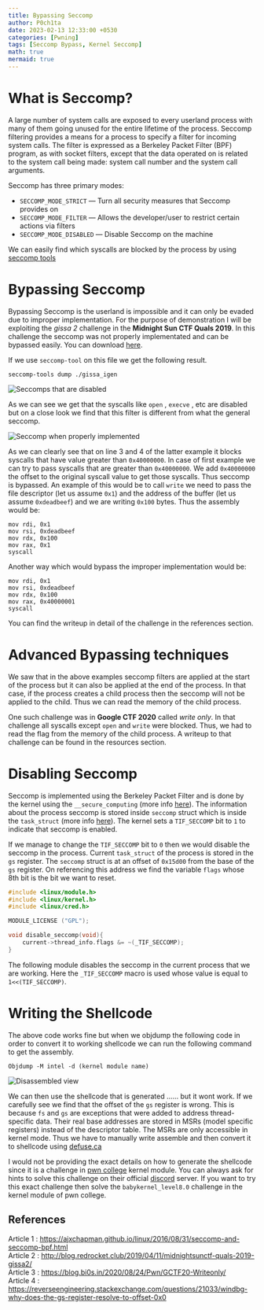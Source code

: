 ```yaml
---
title: Bypassing Seccomp
author: P0ch1ta
date: 2023-02-13 12:33:00 +0530
categories: [Pwning]
tags: [Seccomp Bypass, Kernel Seccomp]
math: true
mermaid: true
---
```


# What is Seccomp?

A large number of system calls are exposed to every userland process with many of them going unused for the entire lifetime of the process. Seccomp filtering provides a means for a process to specify a filter for incoming system calls. The filter is expressed as a Berkeley Packet Filter (BPF) program, as with socket filters, except that the data operated on is related to the system call being made: system call number and the system call arguments.

Seccomp has three primary modes:

* `SECCOMP_MODE_STRICT` — Turn all security measures that Seccomp provides on
* `SECCOMP_MODE_FILTER` — Allows the developer/user to restrict certain actions via filters
* `SECCOMP_MODE_DISABLED` — Disable Seccomp on the machine

We can easily find which syscalls are blocked by the process by using <a href="https://github.com/david942j/seccomp-tools">seccomp tools</a>

# Bypassing Seccomp

Bypassing Seccomp is the userland is impossible and it can only be evaded due to improper implementation. For the purpose of demonstration I will be exploiting the *gissa 2* challenge in the **Midnight Sun CTF Quals 2019**. In this challenge the seccomp was not properly implementated and can be bypassed easily. You can download <a href="https://github.com/manasghandat/manasghandat.github.io/raw/master/assets/img/chal/gissa_igen" download>here</a>.

If we use `seccomp-tool` on this file we get the following result.

```
seccomp-tools dump ./gissa_igen
```

<img src="https://github.com/manasghandat/manasghandat.github.io/raw/master/assets/img/Images/Blog2/1.png" alt="Seccomps that are disabled">

As we can see we get that the syscalls like `open` , `execve` , etc are disabled but on a close look we find that this filter is different from what the general seccomp. 

<img src="https://github.com/manasghandat/manasghandat.github.io/raw/master/assets/img/Images/Blog2/2.png" alt="Seccomp when properly implemented">

As we can clearly see that on line 3 and 4 of the latter example it blocks syscalls that have value greater than `0x40000000`. In case of first example we can try to pass syscalls that are greater than `0x40000000`. We add `0x40000000` the offset to the original syscall value to get those syscalls. Thus seccomp is bypassed. An example of this would be to call `write` we need to pass the file descriptor (let us assume `0x1`) and the address of the buffer (let us assume `0xdeadbeef`) and we are writing `0x100` bytes. Thus the assembly would be:

```
mov rdi, 0x1
mov rsi, 0xdeadbeef
mov rdx, 0x100
mov rax, 0x1
syscall
```

Another way which would bypass the improper implementation would be:

```
mov rdi, 0x1
mov rsi, 0xdeadbeef
mov rdx, 0x100
mov rax, 0x40000001
syscall
```

You can find the writeup in detail of the challenge in the references section.

# Advanced Bypassing techniques

We saw that in the above examples seccomp filters are applied at the start of the process but it can also be applied at the end of the process. In that case, if the process creates a child process then the seccomp will not be applied to the child. Thus we can read the memory of the child process.

One such challenge was in **Google CTF 2020** called *write only*. In that challenge all syscalls except `open` and `write` were blocked. Thus, we had to read the flag from the memory of the child process. A writeup to that challenge can be found in the resources section.

# Disabling Seccomp

Seccomp is implemented using the Berkeley Packet Filter and is done by the kernel using the `__secure_computing` (more info <a href="https://elixir.bootlin.com/linux/latest/source/kernel/seccomp.c#L1325">here</a>). The information about the process seccomp is stored inside `seccomp` struct which is inside the `task_struct` (more info <a href="https://elixir.bootlin.com/linux/latest/source/include/linux/sched.h#L1124">here</a>). The kernel sets a `TIF_SECCOMP` bit to `1` to indicate that seccomp is enabled.

If we manage to change the `TIF_SECCOMP` bit to `0` then we would disable the seccomp in the process. Current `task_struct` of the process is stored in the `gs` register. The `seccomp` struct is at an offset of `0x15d00` from the base of the `gs` register. On referencing this address we find the variable `flags` whose 8th bit is the bit we want to reset.

```cpp
#include <linux/module.h>
#include <linux/kernel.h>
#include <linux/cred.h>

MODULE_LICENSE ("GPL");

void disable_seccomp(void){
    current->thread_info.flags &= ~(_TIF_SECCOMP);
}
```

The following module disables the seccomp in the current process that we are working. Here the `_TIF_SECCOMP` macro is used whose value is equal to `1<<(TIF_SECCOMP)`.

# Writing the Shellcode

The above code works fine but when we objdump the following code in order to convert it to working shellcode we can run the following command to get the assembly.

```
Objdump -M intel -d (kernel module name)
```

<img src="https://github.com/manasghandat/manasghandat.github.io/raw/master/assets/img/Images/Blog2/3.png" alt="Disassembled view">

We can then use the shellcode that is generated ...... but it wont work. If we carefully see we find that the offset of the `gs` register is wrong. This is because `fs` and `gs` are exceptions that were added to address thread-specific data. Their real base addresses are stored in MSRs (model specific registers) instead of the descriptor table. The MSRs are only accessible in kernel mode. Thus we have to manually write assemble and then convert it to shellcode using <a href="https://defuse.ca/online-x86-assembler.htm#disassembly">defuse.ca</a>

I would not be providing the exact details on how to generate the shellcode since it is a challenge in <a href="https://dojo.pwn.college/">pwn college</a> kernel module. You can always ask for hints to solve this challenge on their official <a href="https://pwn.college/discord">discord</a> server. If you want to try this exact challenge then solve the `babykernel_level8.0` challenge in the kernel module of pwn college.

## References

Article 1 : https://ajxchapman.github.io/linux/2016/08/31/seccomp-and-seccomp-bpf.html <br>
Article 2 : http://blog.redrocket.club/2019/04/11/midnightsunctf-quals-2019-gissa2/ <br>
Article 3 : https://blog.bi0s.in/2020/08/24/Pwn/GCTF20-Writeonly/ <br>
Article 4 : https://reverseengineering.stackexchange.com/questions/21033/windbg-why-does-the-gs-register-resolve-to-offset-0x0
